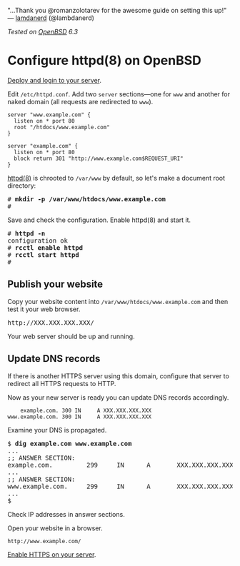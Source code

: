 "...Thank you @romanzolotarev for the awesome guide on setting this up!"<br>&mdash;
[lamdanerd](https://twitter.com/lambdanerd/status/1028018221729730560 "10 Aug 2018")
(@lambdanerd)

_Tested on [OpenBSD](/openbsd/) 6.3_

# Configure httpd(8) on OpenBSD

[Deploy and login to your server](/vultr.html).

Edit `/etc/httpd.conf`. Add two `server` sections&mdash;one for
`www` and another for naked domain (all requests are redirected to
`www`).

```
server "www.example.com" {
  listen on * port 80
  root "/htdocs/www.example.com"
}

server "example.com" {
  listen on * port 80
  block return 301 "http://www.example.com$REQUEST_URI"
}
```

[httpd(8)](https://man.openbsd.org/httpd.8) is chrooted to `/var/www`
by default, so let's make a document root directory:

<pre>
# <b>mkdir -p /var/www/htdocs/www.example.com</b>
#
</pre>

Save and check the configuration. Enable httpd(8) and start it.

<pre>
# <b>httpd -n</b>
configuration ok
# <b>rcctl enable httpd</b>
# <b>rcctl start httpd</b>
#
</pre>

## Publish your website

Copy your website content into `/var/www/htdocs/www.example.com` and then
test it your web browser.

<pre>
http://XXX.XXX.XXX.XXX/
</pre>

Your web server should be up and running.

## Update DNS records

If there is another HTTPS server using this domain, configure that server
to redirect all HTTPS requests to HTTP.

Now as your new server is ready you can update DNS records accordingly.

```
    example.com. 300 IN     A XXX.XXX.XXX.XXX
www.example.com. 300 IN     A XXX.XXX.XXX.XXX
```

Examine your DNS is propagated.

<pre>
$ <b>dig example.com www.example.com</b>
...
;; ANSWER SECTION:
example.com.         299     IN      A       XXX.XXX.XXX.XXX
...
;; ANSWER SECTION:
www.example.com.     299     IN      A       XXX.XXX.XXX.XXX
...
$
</pre>

Check IP addresses in answer sections.

Open your website in a browser.

```
http://www.example.com/
```

[Enable HTTPS on your server](/openbsd/acme-client.html).
